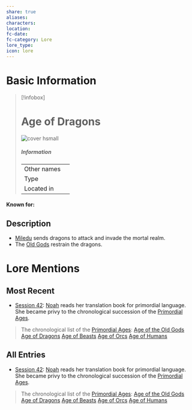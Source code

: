```yaml
---
share: true
aliases: 
characters: 
location: 
fc-date: 
fc-category: Lore
lore_type: 
icon: lore
---
```

# Basic Information
> [!infobox]
> # Age of Dragons
> ![cover hsmall](insertimage.png)
> ##### Information
> |   |  |
> | ---- | ---- |
> | Other names | |
> | Type||
> | Located in | |
#### Known for:
## Description
- [Miledu](../../../Miledu.md) sends dragons to attack and invade the mortal realm.
- The [Old Gods](../../Deities/Old%20Gods/Pantheon%20of%20the%20Old%20Gods.md) restrain the dragons.
# Lore Mentions
## Most Recent
- [Session 42](../../Session%20Log/Session%2042.md): [Noah](Noah%20Skie.md) reads her translation book for primordial language. She became privy to the chronological succession of the [Primordial Ages](Primordial%20Ages.md).
> The chronological list of the [Primordial Ages](Primordial%20Ages.md):
> [Age of the Old Gods](Age%20of%20the%20Old%20Gods.md)
> [Age of Dragons](Age%20of%20Dragons.md)
> [Age of Beasts](Age%20of%20Beasts.md)
> [Age of Orcs](Age%20of%20Orcs.md)
> [Age of Humans](Age%20of%20Humans.md)

## All Entries
- [Session 42](../../Session%20Log/Session%2042.md): [Noah](Noah%20Skie.md) reads her translation book for primordial language. She became privy to the chronological succession of the [Primordial Ages](Primordial%20Ages.md).
> The chronological list of the [Primordial Ages](Primordial%20Ages.md):
> [Age of the Old Gods](Age%20of%20the%20Old%20Gods.md)
> [Age of Dragons](Age%20of%20Dragons.md)
> [Age of Beasts](Age%20of%20Beasts.md)
> [Age of Orcs](Age%20of%20Orcs.md)
> [Age of Humans](Age%20of%20Humans.md)
